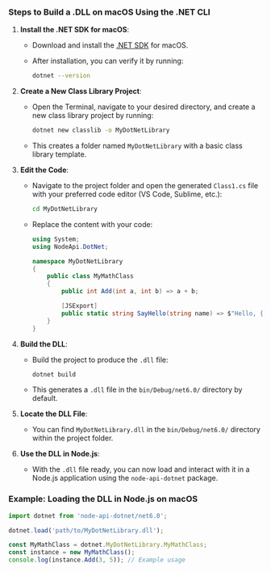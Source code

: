 ### Steps to Build a .DLL on macOS Using the .NET CLI

1. **Install the .NET SDK for macOS**:
   - Download and install the [.NET SDK](https://dotnet.microsoft.com/download) for macOS.
   - After installation, you can verify it by running:

     ```bash
     dotnet --version
     ```

2. **Create a New Class Library Project**:
   - Open the Terminal, navigate to your desired directory, and create a new class library project by running:

     ```bash
     dotnet new classlib -o MyDotNetLibrary
     ```

   - This creates a folder named `MyDotNetLibrary` with a basic class library template.

3. **Edit the Code**:
   - Navigate to the project folder and open the generated `Class1.cs` file with your preferred code editor (VS Code, Sublime, etc.):

     ```bash
     cd MyDotNetLibrary
     ```

   - Replace the content with your code:

     ```csharp
     using System;
     using NodeApi.DotNet;

     namespace MyDotNetLibrary
     {
         public class MyMathClass
         {
             public int Add(int a, int b) => a + b;

             [JSExport]
             public static string SayHello(string name) => $"Hello, {name} from .NET!";
         }
     }
     ```

4. **Build the DLL**:
   - Build the project to produce the `.dll` file:

     ```bash
     dotnet build
     ```

   - This generates a `.dll` file in the `bin/Debug/net6.0/` directory by default.

5. **Locate the DLL File**:
   - You can find `MyDotNetLibrary.dll` in the `bin/Debug/net6.0/` directory within the project folder.

6. **Use the DLL in Node.js**:
   - With the `.dll` file ready, you can now load and interact with it in a Node.js application using the `node-api-dotnet` package.

### Example: Loading the DLL in Node.js on macOS

```javascript
import dotnet from 'node-api-dotnet/net6.0';

dotnet.load('path/to/MyDotNetLibrary.dll');

const MyMathClass = dotnet.MyDotNetLibrary.MyMathClass;
const instance = new MyMathClass();
console.log(instance.Add(3, 5)); // Example usage
```